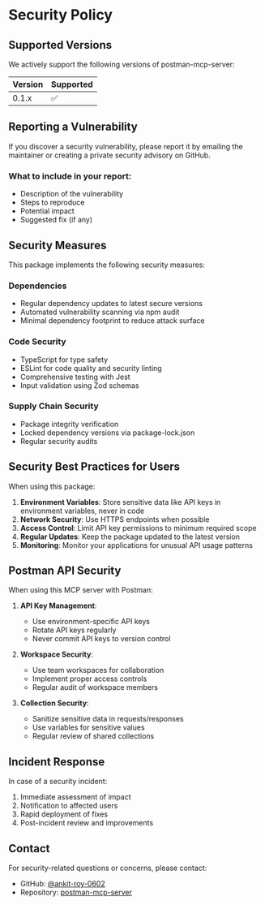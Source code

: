 # Security Policy

## Supported Versions

We actively support the following versions of postman-mcp-server:

| Version | Supported          |
| ------- | ------------------ |
| 0.1.x   | :white_check_mark: |

## Reporting a Vulnerability

If you discover a security vulnerability, please report it by emailing the maintainer or creating a private security advisory on GitHub.

### What to include in your report:
- Description of the vulnerability
- Steps to reproduce
- Potential impact
- Suggested fix (if any)

## Security Measures

This package implements the following security measures:

### Dependencies
- Regular dependency updates to latest secure versions
- Automated vulnerability scanning via npm audit
- Minimal dependency footprint to reduce attack surface

### Code Security
- TypeScript for type safety
- ESLint for code quality and security linting
- Comprehensive testing with Jest
- Input validation using Zod schemas

### Supply Chain Security
- Package integrity verification
- Locked dependency versions via package-lock.json
- Regular security audits

## Security Best Practices for Users

When using this package:

1. **Environment Variables**: Store sensitive data like API keys in environment variables, never in code
2. **Network Security**: Use HTTPS endpoints when possible
3. **Access Control**: Limit API key permissions to minimum required scope
4. **Regular Updates**: Keep the package updated to the latest version
5. **Monitoring**: Monitor your applications for unusual API usage patterns

## Postman API Security

When using this MCP server with Postman:

1. **API Key Management**: 
   - Use environment-specific API keys
   - Rotate API keys regularly
   - Never commit API keys to version control

2. **Workspace Security**:
   - Use team workspaces for collaboration
   - Implement proper access controls
   - Regular audit of workspace members

3. **Collection Security**:
   - Sanitize sensitive data in requests/responses
   - Use variables for sensitive values
   - Regular review of shared collections

## Incident Response

In case of a security incident:

1. Immediate assessment of impact
2. Notification to affected users
3. Rapid deployment of fixes
4. Post-incident review and improvements

## Contact

For security-related questions or concerns, please contact:
- GitHub: [@ankit-roy-0602](https://github.com/ankit-roy-0602)
- Repository: [postman-mcp-server](https://github.com/ankit-roy-0602/postman-mcp-server)
